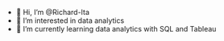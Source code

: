 - 👋 Hi, I’m @Richard-Ita
- 👀 I’m interested in data analytics
- 🌱 I’m currently learning data analytics with SQL and Tableau

<!---
Richard-Ita/Richard-Ita is a ✨ special ✨ repository because its `README.md` (this file) appears on your GitHub profile.
You can click the Preview link to take a look at your changes.
--->
